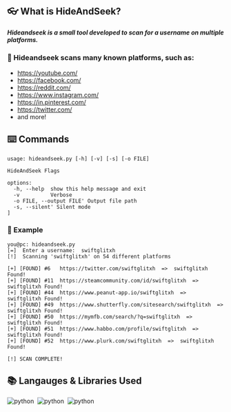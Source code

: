
## 👓 What is HideAndSeek?
##### Hideandseek is a small tool developed to scan for a username on multiple platforms.

### 👀 Hideandseek scans many known platforms, such as:
- https://youtube.com/
- https://facebook.com/
- https://reddit.com/
- https://www.instagram.com/
- https://in.pinterest.com/
- https://twitter.com/
- and more! 

## ⌨️ Commands
```
usage: hideandseek.py [-h] [-v] [-s] [-o FILE]

HideAndSeek Flags

options:
  -h, --help  show this help message and exit
  -v          Verbose
  -o FILE, --output FILE' Output file path
  -s, --silent' Silent mode
]
```

### 🎥 Example 
```
you@pc: hideandseek.py
[=]  Enter a username:  swiftglitxh
[!]  Scanning 'swiftglitxh' on 54 different platforms

[+] [FOUND] #6   https://twitter.com/swiftglitxh  =>  swiftglitxh Found!
[+] [FOUND] #11  https://steamcommunity.com/id/swiftglitxh  =>  swiftglitxh Found!
[+] [FOUND] #44  https://www.peanut-app.io/swiftglitxh  =>  swiftglitxh Found!
[+] [FOUND] #49  https://www.shutterfly.com/sitesearch/swiftglitxh  =>  swiftglitxh Found!
[+] [FOUND] #50  https://mymfb.com/search/?q=swiftglitxh  =>  swiftglitxh Found!
[+] [FOUND] #51  https://www.habbo.com/profile/swiftglitxh  =>  swiftglitxh Found!
[+] [FOUND] #52  https://www.plurk.com/swiftglitxh  =>  swiftglitxh Found!

[!] SCAN COMPLETE!
```

## 📚 Langauges & Libraries Used
![python](https://img.shields.io/badge/Language-Python-blue?logo=icloud&color=white&logoColor=white)&nbsp;&nbsp;![python](https://img.shields.io/badge/Library-Requests-blue?logo=BookStack&logoColor=white)&nbsp;&nbsp;![python](https://img.shields.io/badge/Library-Argparse-red?logo=BookStack&logoColor=white)
